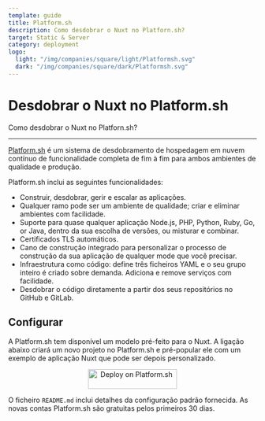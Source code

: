 ```yaml
---
template: guide
title: Platform.sh
description: Como desdobrar o Nuxt no Platforn.sh?
target: Static & Server
category: deployment
logo:
  light: "/img/companies/square/light/Platformsh.svg"
  dark: "/img/companies/square/dark/Platformsh.svg"
---
```

# Desdobrar o Nuxt no Platform.sh

Como desdobrar o Nuxt no Platforn.sh?

---

[Platform.sh](https://platform.sh/) é um sistema de desdobramento de hospedagem em nuvem contínuo de funcionalidade completa de fim à fim para ambos ambientes de qualidade e produção.

Platform.sh inclui as seguintes funcionalidades:

- Construir, desdobrar, gerir e escalar as aplicações.
- Qualquer ramo pode ser um ambiente de qualidade; criar e eliminar ambientes com facilidade.
- Suporte para quase qualquer aplicação Node.js, PHP, Python, Ruby, Go, or Java, dentro da sua escolha de versões, ou misturar e combinar.
- Certificados TLS automáticos.
- Cano de construção integrado para personalizar o processo de construção da sua aplicação de qualquer mode que você precisar.
- Infraestrutura como código: define três ficheiros YAML e o seu grupo inteiro é criado sobre demanda. Adiciona e remove serviços com facilidade.
- Desdobrar o código diretamente a partir dos seus repositórios no GitHub e GitLab.

## Configurar

A Platform.sh tem disponível um modelo pré-feito para o Nuxt. A ligação abaixo criará um novo projeto no Platform.sh e pré-popular ele com um exemplo de aplicação Nuxt que pode ser depois personalizado.

<p align="center">
<a href="https://console.platform.sh/projects/create-project?template=https://raw.githubusercontent.com/platformsh/template-builder/master/templates/nuxtjs/.platform.template.yaml&utm_content=nuxtjs&utm_source=nuxtjs_orgb&utm_medium=button&utm_campaign=deploy_on_platform" target="_blank">
    <img src="https://platform.sh/images/deploy/lg-blue.svg" alt="Deploy on Platform.sh" height="40px" width="180px" />
</a>
</p>

O ficheiro `README.md` inclui detalhes da configuração padrão fornecida. As novas contas Platform.sh são gratuitas pelos primeiros 30 dias.
